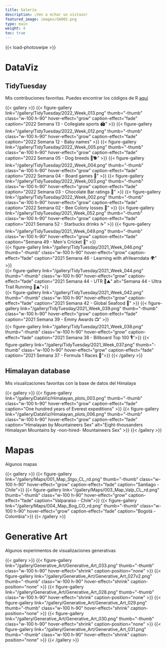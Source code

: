 ```yaml
---
title: Galería
description: ¡Ven a echar un vistazo!
featured_image: images/GA002.png
type: main
weight: 4
toc: true
---
```


{{< load-photoswipe >}}

# DataViz
## TidyTuesday
Mis contribuciones favoritas. Puedes encontrar los códigos de R [aquí](https://github.com/TamayoLeivaJ/TidyTuesday)

{{< gallery >}}
  {{< figure-gallery link="/gallery/TidyTuesday/2022_Week_013.png" thumb="-thumb" class="w-100 h-90" hover-effect="grow" caption-effect="fade" caption="2022 Semana 13 - Collegiate sports 🏟️" >}}
  {{< figure-gallery link="/gallery/TidyTuesday/2022_Week_012.png" thumb="-thumb" class="w-100 h-90" hover-effect="grow" caption-effect="fade" caption="2022 Semana 12 - Baby names" >}}
  {{< figure-gallery link="/gallery/TidyTuesday/2022_Week_005.png" thumb="-thumb" class="w-100 h-90" hover-effect="grow" caption-effect="fade" caption="2022 Semana 05 - Dog breeds 🐩🐕" >}}
  {{< figure-gallery link="/gallery/TidyTuesday/2022_Week_004.png" thumb="-thumb" class="w-100 h-90" hover-effect="grow" caption-effect="fade" caption="2022 Semana 04 - Board games 🎲" >}}
  {{< figure-gallery link="/gallery/TidyTuesday/2022_Week_003.png" thumb="-thumb" class="w-100 h-90" hover-effect="grow" caption-effect="fade" caption="2022 Semana 03 - Chocolate Bar ratings 🍫" >}}
  {{< figure-gallery link="/gallery/TidyTuesday/2022_Week_002.png" thumb="-thumb" class="w-100 h-90" hover-effect="grow" caption-effect="fade" caption="2022 Semana 02 - Bee Colony losses 🐝" >}}
  {{< figure-gallery link="/gallery/TidyTuesday/2021_Week_052.png" thumb="-thumb" class="w-100 h-90" hover-effect="grow" caption-effect="fade" caption="2021 Semana 52 - Starbucks drinks ☕" >}}
  {{< figure-gallery link="/gallery/TidyTuesday/2021_Week_049.png" thumb="-thumb" class="w-100 h-90" hover-effect="grow" caption-effect="fade" caption="Semana 49 - Men's Cricket 🏏" >}}  
  {{< figure-gallery link="/gallery/TidyTuesday/2021_Week_046.png" thumb="-thumb" class="w-100 h-90" hover-effect="grow" caption-effect="fade" caption="2021 Semana 46 - Learning with afrilearndata 🌍" >}}  
  {{< figure-gallery link="/gallery/TidyTuesday/2021_Week_044.png" thumb="-thumb" class="w-100 h-90" hover-effect="grow" caption-effect="fade" caption="2021 Semana 44 - UTR 🗻⛰️" alt="Semana 44 - Ultra Trail Running 🗻⛰️">}}  
  {{< figure-gallery link="/gallery/TidyTuesday/2021_Week_042.png" thumb="-thumb" class="w-100 h-90" hover-effect="grow" caption-effect="fade" caption="2021 Semana 42 - Global Seafood 🎣" >}}
  {{< figure-gallery link="/gallery/TidyTuesday/2021_Week_039.png" thumb="-thumb" class="w-100 h-90" hover-effect="grow" caption-effect="fade" caption="2021 Semana 39 - Emmy Awards 📺" >}}  
  {{< figure-gallery link="/gallery/TidyTuesday/2021_Week_038.png" thumb="-thumb" class="w-100 h-90" hover-effect="grow" caption-effect="fade" caption="2021 Semana 38 - Billboard Top 100 🎙">}}
  {{< figure-gallery link="/gallery/TidyTuesday/2021_Week_037.png" thumb="-thumb" class="w-100 h-90" hover-effect="grow" caption-effect="fade" caption="2021 Semana 37 - Formula 1 Races 🏁">}}
{{< /gallery >}}

## Himalayan database

Mis visualizaciones favoritas con la base de datos del Himalaya

{{< gallery >}}
  {{< figure-gallery link="/gallery/DataViz/Himalayan_plots_003.png" thumb="-thumb" class="w-100 h-90" hover-effect="grow" caption-effect="fade" caption="One hundred years of Everest expeditions" >}}
  {{< figure-gallery link="/gallery/DataViz/Himalayan_plots_006.png" thumb="-thumb" class="w-100 h-90" hover-effect="grow" caption-effect="fade" caption="Himalayan by Mountaineers Sex" alt="Eight-thousanders Himalayan Mountains by -non-hired- Mountaineers Sex" >}}
{{< /gallery >}}

# Mapas

Algunos mapas

{{< gallery >}}
{{< figure-gallery link="/gallery/Maps/001_Map_Stgo_CL_rd.png" thumb="-thumb" class="w-100 h-90" hover-effect="grow" caption-effect="fade" caption="Santiago - Chile">}}
{{< figure-gallery link="/gallery/Maps/003_Map_Valp_CL_rd.png" thumb="-thumb" class="w-100 h-90" hover-effect="grow" caption-effect="fade" caption="Valparaíso - Chile">}}
{{< figure-gallery link="/gallery/Maps/004_Map_Bog_CO_rd.png" thumb="-thumb" class="w-100 h-90" hover-effect="grow" caption-effect="fade" caption="Bogotá - Colombia">}}
{{< /gallery >}}

# Generative Art

Algunos experimentos de visualizaciones generativas

{{< gallery >}}
  {{< figure-gallery link="/gallery/Generative_Art/Generative_Art_033.png" thumb="-thumb" class="w-100 h-90" hover-effect="shrink" caption-position="none" >}}
  {{< figure-gallery link="/gallery/Generative_Art/Generative_Art_027v2.png" thumb="-thumb" class="w-100 h-90" hover-effect="shrink" caption-position="none" >}}
  {{< figure-gallery link="/gallery/Generative_Art/Generative_Art_028.png" thumb="-thumb" class="w-100 h-90" hover-effect="shrink" caption-position="none" >}}
  {{< figure-gallery link="/gallery/Generative_Art/Generative_Art_029.png" thumb="-thumb" class="w-100 h-90" hover-effect="shrink" caption-position="none" >}}
  {{< figure-gallery link="/gallery/Generative_Art/Generative_Art_030.png" thumb="-thumb" class="w-100 h-90" hover-effect="shrink" caption-position="none" >}}
  {{< figure-gallery link="/gallery/Generative_Art/Generative_Art_031.png" thumb="-thumb" class="w-100 h-90" hover-effect="shrink" caption-position="none" >}}
{{< /gallery >}}
